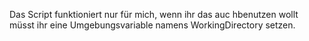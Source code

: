 Das Script funktioniert nur für mich, wenn ihr das auc hbenutzen wollt müsst ihr eine Umgebungsvariable namens WorkingDirectory setzen.
